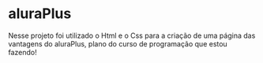 # aluraPlus
Nesse projeto foi utilizado o Html e o Css para a criação de uma página das vantagens do aluraPlus, plano do curso de programação que estou fazendo!
